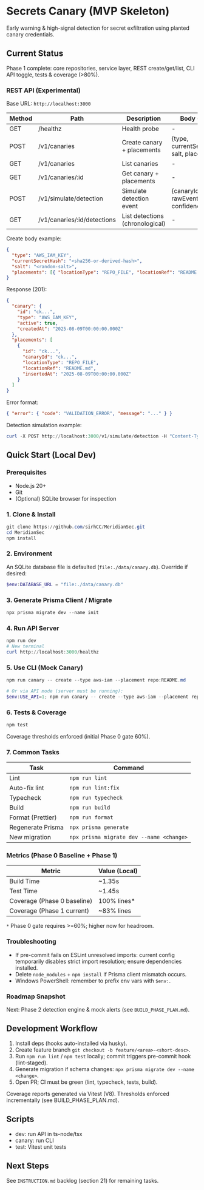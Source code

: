 # Secrets Canary (MVP Skeleton)

Early warning & high-signal detection for secret exfiltration using planted canary credentials.

## Current Status

Phase 1 complete: core repositories, service layer, REST create/get/list, CLI API toggle, tests & coverage (>80%).

### REST API (Experimental)

Base URL: `http://localhost:3000`

| Method | Path                        | Description                     | Body (JSON)                                          |
| ------ | --------------------------- | ------------------------------- | ---------------------------------------------------- |
| GET    | /healthz                    | Health probe                    | -                                                    |
| POST   | /v1/canaries                | Create canary + placements      | {type, currentSecretHash, salt, placements?}         |
| GET    | /v1/canaries                | List canaries                   | -                                                    |
| GET    | /v1/canaries/:id            | Get canary + placements         | -                                                    |
| POST   | /v1/simulate/detection      | Simulate detection event        | {canaryId, source?, rawEventJson?, confidenceScore?} |
| GET    | /v1/canaries/:id/detections | List detections (chronological) | -                                                    |

Create body example:

```json
{
  "type": "AWS_IAM_KEY",
  "currentSecretHash": "<sha256-or-derived-hash>",
  "salt": "<random-salt>",
  "placements": [{ "locationType": "REPO_FILE", "locationRef": "README.md" }]
}
```

Response (201):

```json
{
  "canary": {
    "id": "ck...",
    "type": "AWS_IAM_KEY",
    "active": true,
    "createdAt": "2025-08-09T00:00:00.000Z"
  },
  "placements": [
    {
      "id": "ck...",
      "canaryId": "ck...",
      "locationType": "REPO_FILE",
      "locationRef": "README.md",
      "insertedAt": "2025-08-09T00:00:00.000Z"
    }
  ]
}
```

Error format:

```json
{ "error": { "code": "VALIDATION_ERROR", "message": "..." } }
```

Detection simulation example:

```powershell
curl -X POST http://localhost:3000/v1/simulate/detection -H "Content-Type: application/json" -d '{"canaryId":"<id>","source":"SIM"}'
```

## Quick Start (Local Dev)

### Prerequisites

- Node.js 20+
- Git
- (Optional) SQLite browser for inspection

### 1. Clone & Install

```powershell
git clone https://github.com/sirhCC/MeridianSec.git
cd MeridianSec
npm install
```

### 2. Environment

An SQLite database file is defaulted (`file:./data/canary.db`). Override if desired:

```powershell
$env:DATABASE_URL = "file:./data/canary.db"
```

### 3. Generate Prisma Client / Migrate

```powershell
npx prisma migrate dev --name init
```

### 4. Run API Server

```powershell
npm run dev
# New terminal
curl http://localhost:3000/healthz
```

### 5. Use CLI (Mock Canary)

```powershell
npm run canary -- create --type aws-iam --placement repo:README.md

# Or via API mode (server must be running):
$env:USE_API=1; npm run canary -- create --type aws-iam --placement repo:README.md
```

### 6. Tests & Coverage

```powershell
npm test
```

Coverage thresholds enforced (initial Phase 0 gate 60%).

### 7. Common Tasks

| Task              | Command                                  |
| ----------------- | ---------------------------------------- |
| Lint              | `npm run lint`                           |
| Auto-fix lint     | `npm run lint:fix`                       |
| Typecheck         | `npm run typecheck`                      |
| Build             | `npm run build`                          |
| Format (Prettier) | `npm run format`                         |
| Regenerate Prisma | `npx prisma generate`                    |
| New migration     | `npx prisma migrate dev --name <change>` |

### Metrics (Phase 0 Baseline + Phase 1)

| Metric                      | Value (Local) |
| --------------------------- | ------------- |
| Build Time                  | ~1.35s        |
| Test Time                   | ~1.45s        |
| Coverage (Phase 0 baseline) | 100% lines\*  |
| Coverage (Phase 1 current)  | ~83% lines    |

`*` Phase 0 gate requires >=60%; higher now for headroom.

### Troubleshooting

- If pre-commit fails on ESLint unresolved imports: current config temporarily disables strict import resolution; ensure dependencies installed.
- Delete `node_modules` + `npm install` if Prisma client mismatch occurs.
- Windows PowerShell: remember to prefix env vars with `$env:`.

### Roadmap Snapshot

Next: Phase 2 detection engine & mock alerts (see `BUILD_PHASE_PLAN.md`).

## Development Workflow

1. Install deps (hooks auto-installed via husky).
2. Create feature branch `git checkout -b feature/<area>-<short-desc>`.
3. Run `npm run lint` / `npm test` locally; commit triggers pre-commit hook (lint-staged).
4. Generate migration if schema changes: `npx prisma migrate dev --name <change>`.
5. Open PR; CI must be green (lint, typecheck, tests, build).

Coverage reports generated via Vitest (V8). Thresholds enforced incrementally (see BUILD_PHASE_PLAN.md).

## Scripts

- dev: run API in ts-node/tsx
- canary: run CLI
- test: Vitest unit tests

## Next Steps

See `INSTRUCTION.md` backlog (section 21) for remaining tasks.
